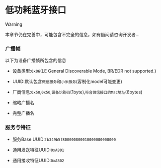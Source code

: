 # 低功耗蓝牙接口



> [!WARNING]
> 本章节仍在完善中，可能包含不完全的信息，如有疑问请咨询开发者...



### 广播帧

以下为设备广播帧所包含的信息

- 设备类型:`0x06`(LE General Discoverable Mode, BR/EDR not supported.)

- UUID:默认包含`微信服务`和`小米服务`(客制化model可能变更)

- 厂商信息:`0x50`,`0x50`,`设备识别码`(1byte),`符合微信接口的Mac地址`(6bytes)
- 缩略广播名
- 完整广播名

### 服务与特征

- 服务Base UUID:`fb349b5f800000800010000000000000`

- 通用发送特征UUID:`0xA801`
- 通用接收特征UUID:`0xA802`
